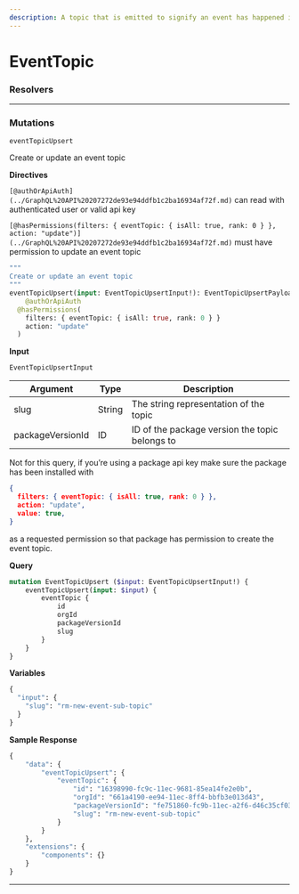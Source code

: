 ```yaml
---
description: A topic that is emitted to signify an event has happened inside of Truffle
---
```


# EventTopic

### Resolvers

***

### Mutations

`eventTopicUpsert`

Create or update an event topic

**Directives**

`[@authOrApiAuth](../GraphQL%20API%20207272de93e94ddfb1c2ba16934af72f.md)` can read with authenticated user or valid api key

`[@hasPermissions(filters: { eventTopic: { isAll: true, rank: 0 } }, action: "update")](../GraphQL%20API%20207272de93e94ddfb1c2ba16934af72f.md)` must have permission to update an event topic

```graphql
"""
Create or update an event topic
"""
eventTopicUpsert(input: EventTopicUpsertInput!): EventTopicUpsertPayload 
	@authOrApiAuth
  @hasPermissions(
    filters: { eventTopic: { isAll: true, rank: 0 } }
    action: "update"
  )
```

**Input**

`EventTopicUpsertInput`

| Argument         | Type   | Description                                    |
| ---------------- | ------ | ---------------------------------------------- |
| slug             | String | The string representation of the topic         |
| packageVersionId | ID     | ID of the package version the topic belongs to |

Not for this query, if you’re using a package api key make sure the package has been installed with

```json
{
  filters: { eventTopic: { isAll: true, rank: 0 } },
  action: "update",
  value: true,
}
```

as a requested permission so that package has permission to create the event topic.

**Query**

```graphql
mutation EventTopicUpsert ($input: EventTopicUpsertInput!) {
    eventTopicUpsert(input: $input) {
        eventTopic {
            id
            orgId
            packageVersionId
            slug
        }
    }
}
```

**Variables**

```graphql
{
  "input": {
    "slug": "rm-new-event-sub-topic"
  }
}
```

**Sample Response**

```graphql
{
    "data": {
        "eventTopicUpsert": {
            "eventTopic": {
                "id": "16398990-fc9c-11ec-9681-85ea14fe2e0b",
                "orgId": "661a4190-ee94-11ec-8ff4-bbfb3e013d43",
                "packageVersionId": "fe751860-fc9b-11ec-a2f6-d46c35cf0391",
                "slug": "rm-new-event-sub-topic"
            }
        }
    },
    "extensions": {
        "components": {}
    }
}
```

***
